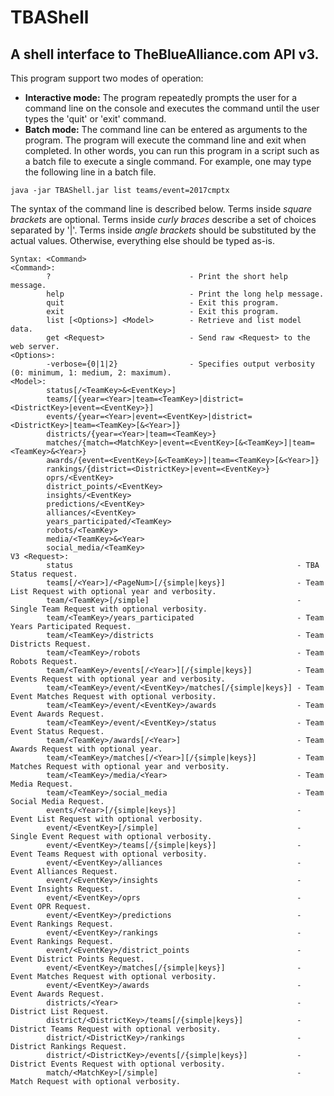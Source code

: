# TBAShell
## A shell interface to TheBlueAlliance.com API v3.

This program support two modes of operation:
- **Interactive mode:** The program repeatedly prompts the user for a command line on the console and executes the command until the user types the 'quit' or 'exit' command.
- **Batch mode:** The command line can be entered as arguments to the program. The program will execute the command line and exit when completed. In other words, you can run this program in a script such as a batch file to execute a single command. For example, one may type the following line in a batch file.
```
java -jar TBAShell.jar list teams/event=2017cmptx
```
The syntax of the command line is described below. Terms inside _square brackets_ are optional. Terms inside _curly braces_ describe a set of choices separated by '|'. Terms inside _angle brackets_ should be substituted by the actual values. Otherwise, everything else should be typed as-is.
```
Syntax: <Command>
<Command>:
        ?                               - Print the short help message.
        help                            - Print the long help message.
        quit                            - Exit this program.
        exit                            - Exit this program.
        list [<Options>] <Model>        - Retrieve and list model data.
        get <Request>                   - Send raw <Request> to the web server.
<Options>:
        -verbose={0|1|2}                - Specifies output verbosity (0: minimum, 1: medium, 2: maximum).
<Model>:
        status[/<TeamKey>&<EventKey>]
        teams/[{year=<Year>|team=<TeamKey>|district=<DistrictKey>|event=<EventKey>}]
        events/{year=<Year>|event=<EventKey>|district=<DistrictKey>|team=<TeamKey>[&<Year>]}
        districts/{year=<Year>|team=<TeamKey>}
        matches/{match=<MatchKey>|event=<EventKey>[&<TeamKey>]|team=<TeamKey>&<Year>}
        awards/{event=<EventKey>[&<TeamKey>]|team=<TeamKey>[&<Year>]}
        rankings/{district=<DistrictKey>|event=<EventKey>}
        oprs/<EventKey>
        district_points/<EventKey>
        insights/<EventKey>
        predictions/<EventKey>
        alliances/<EventKey>
        years_participated/<TeamKey>
        robots/<TeamKey>
        media/<TeamKey>&<Year>
        social_media/<TeamKey>
V3 <Request>:
        status                                                  - TBA Status request.
        teams[/<Year>]/<PageNum>[/{simple|keys}]                - Team List Request with optional year and verbosity.
        team/<TeamKey>[/simple]                                 - Single Team Request with optional verbosity.
        team/<TeamKey>/years_participated                       - Team Years Participated Request.
        team/<TeamKey>/districts                                - Team Districts Request.
        team/<TeamKey>/robots                                   - Team Robots Request.
        team/<TeamKey>/events[/<Year>][/{simple|keys}]          - Team Events Request with optional year and verbosity.
        team/<TeamKey>/event/<EventKey>/matches[/{simple|keys}] - Team Event Matches Request with optional verbosity.
        team/<TeamKey>/event/<EventKey>/awards                  - Team Event Awards Request.
        team/<TeamKey>/event/<EventKey>/status                  - Team Event Status Request.
        team/<TeamKey>/awards[/<Year>]                          - Team Awards Request with optional year.
        team/<TeamKey>/matches[/<Year>][/{simple|keys}]         - Team Matches Request with optional year and verbosity.
        team/<TeamKey>/media/<Year>                             - Team Media Request.
        team/<TeamKey>/social_media                             - Team Social Media Request.
        events/<Year>[/{simple|keys}]                           - Event List Request with optional verbosity.
        event/<EventKey>[/simple]                               - Single Event Request with optional verbosity.
        event/<EventKey>/teams[/{simple|keys}]                  - Event Teams Request with optional verbosity.
        event/<EventKey>/alliances                              - Event Alliances Request.
        event/<EventKey>/insights                               - Event Insights Request.
        event/<EventKey>/oprs                                   - Event OPR Request.
        event/<EventKey>/predictions                            - Event Rankings Request.
        event/<EventKey>/rankings                               - Event Rankings Request.
        event/<EventKey>/district_points                        - Event District Points Request.
        event/<EventKey>/matches[/{simple|keys}]                - Event Matches Request with optional verbosity.
        event/<EventKey>/awards                                 - Event Awards Request.
        districts/<Year>                                        - District List Request.
        district/<DistrictKey>/teams[/{simple|keys}]            - District Teams Request with optional verbosity.
        district/<DistrictKey>/rankings                         - District Rankings Request.
        district/<DistrictKey>/events[/{simple|keys}]           - District Events Request with optional verbosity.
        match/<MatchKey>[/simple]                               - Match Request with optional verbosity.
```
